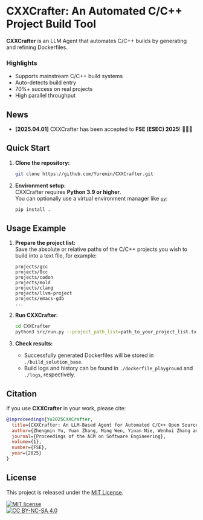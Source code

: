 # **CXXCrafter: An Automated C/C++ Project Build Tool**

**CXXCrafter** is an LLM Agent that automates C/C++ builds by generating and refining Dockerfiles.

### Highlights

- Supports mainstream C/C++ build systems
- Auto-detects build entry
- 70%+ success on real projects
- High parallel throughput

## News

- **[2025.04.01]** CXXCrafter has been accepted to **FSE (ESEC) 2025**! 🎉🎉🎉

## Quick Start

1. **Clone the repository:**

   ```bash
   git clone https://github.com/Yuremin/CXXCrafter.git
   ```

2. **Environment setup:**  
   CXXCrafter requires **Python 3.9 or higher**.  
   You can optionally use a virtual environment manager like [`uv`](https://github.com/astral-sh/uv):

   ```bash
   pip install .
   ```

## Usage Example

1. **Prepare the project list:**  
   Save the absolute or relative paths of the C/C++ projects you wish to build into a text file, for example:

   ```
   projects/gcc
   projects/8cc
   projects/codon
   projects/mold
   projects/clang
   projects/llvm-project
   projects/emacs-gdb
   ...
   ```

2. **Run CXXCrafter:**

   ```bash
   cd CXXCrafter
   python3 src/run.py --project_path_list=path_to_your_project_list.txt
   ```

3. **Check results:**  

   - Successfully generated Dockerfiles will be stored in `./build_solution_base`.
   - Build logs and history can be found in `./dockerfile_playground` and `./logs`, respectively.

## Citation

If you use **CXXCrafter** in your work, please cite:

```bibtex
@inproceedings{Yu2025CXXCrafter,
  title={CXXCrafter: An LLM-Based Agent for Automated C/C++ Open Source Software Building},
  author={Zhengmin Yu, Yuan Zhang, Ming Wen, Yinan Nie, Wenhui Zhang and Min Yang},
  journal={Proceedings of the ACM on Software Engineering},
  volume={1},
  number={FSE},
  year={2025}
}
```

## License

This project is released under the [MIT License](https://lbesson.mit-license.org/).

[![MIT license](https://img.shields.io/badge/License-MIT-blue.svg)](https://lbesson.mit-license.org/)  
[![CC BY-NC-SA 4.0](https://img.shields.io/badge/License-CC%20BY--NC--SA%204.0-lightgrey.svg)](http://creativecommons.org/licenses/by-nc-sa/4.0/)